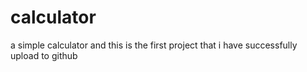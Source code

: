 # calculator
a simple calculator
and this is the first project that i have successfully upload to github
